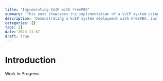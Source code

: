 ```yaml
---
title: 'Implementing VoIP with FreePBX'
summary: 'This post showcases the implementation of a VoIP system using FreePBX, highlighting setup, configuration, and key insights.'
description: 'Demonstrating a VoIP system deployment with FreePBX, including installation, configuration, and practical lessons learned.'
categories: []
tags: []
date: 2023-11-07
draft: true
---
```


# Introduction

Work In Progress